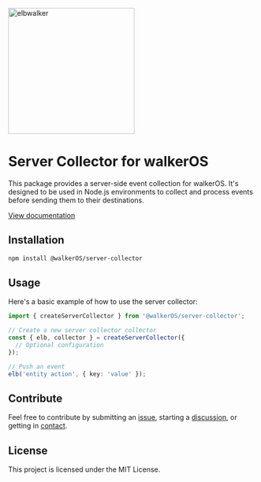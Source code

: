 <p align="left">
  <a href="https://elbwalker.com">
    <img title="elbwalker" src='https://www.elbwalker.com/img/elbwalker_logo.png' width="256px"/>
  </a>
</p>

# Server Collector for walkerOS

This package provides a server-side event collection for walkerOS. It's designed
to be used in Node.js environments to collect and process events before sending
them to their destinations.

[View documentation](https://www.elbwalker.com/docs/collectors/server/)

## Installation

```sh
npm install @walkerOS/server-collector
```

## Usage

Here's a basic example of how to use the server collector:

```typescript
import { createServerCollector } from '@walkerOS/server-collector';

// Create a new server collector collector
const { elb, collector } = createServerCollector({
  // Optional configuration
});

// Push an event
elb('entity action', { key: 'value' });
```

## Contribute

Feel free to contribute by submitting an
[issue](https://github.com/elbwalker/walkerOS/issues), starting a
[discussion](https://github.com/elbwalker/walkerOS/discussions), or getting in
[contact](https://calendly.com/elb-alexander/30min).

## License

This project is licensed under the MIT License.
